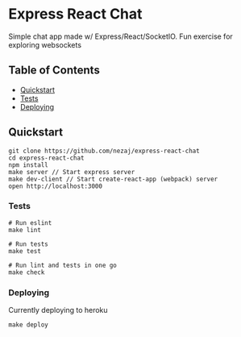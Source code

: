 # Express React Chat
Simple chat app made w/ Express/React/SocketIO. Fun exercise for exploring websockets

## Table of Contents
* [Quickstart](#quickstart)
* [Tests](#tests)
* [Deploying](#deploying)

## Quickstart
```
git clone https://github.com/nezaj/express-react-chat
cd express-react-chat
npm install
make server // Start express server
make dev-client // Start create-react-app (webpack) server
open http://localhost:3000
```

### Tests
```
# Run eslint
make lint

# Run tests
make test

# Run lint and tests in one go
make check
```

### Deploying
Currently deploying to heroku
```
make deploy
```

[express-react-chat]: https://express-react-chat.herokuapp.com/
